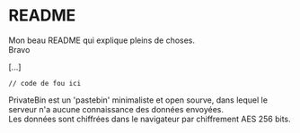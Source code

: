 README
==

Mon beau README qui explique pleins de choses.   
Bravo

[...]

```
// code de fou ici
```   
PrivateBin est un 'pastebin' minimaliste et open sourve, dans lequel le serveur n'a aucune connaissance des données envoyées.   
Les données sont chiffrées dans le navigateur par chiffrement AES 256 bits.
